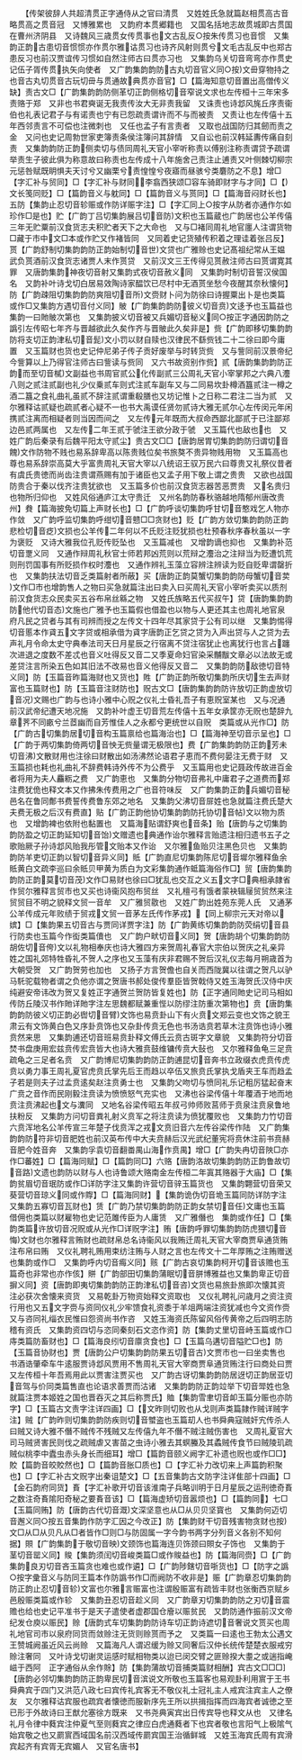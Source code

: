 <!-- { "loadSidebar": true } -->
　　【传架彼辞人共超清贯正字通侍从之官曰清贯　又姓姓氏急就篇赵相贯高古音略贯高之贯音冠　又博雅累也　又韵府本贯郷籍也　又国名括地志故贯城即古贯国在曹州济阴县　又诗魏风三歳贯女传贯事也文古乱反○按朱传贯习也音惯　又集韵正韵古患切音惯惯亦作贯尔雅诂贯习也诗齐风射则贯兮文毛古乱反中也郑古患反习也前汉贾谊传习惯如自然注师古曰贯亦习也　又集韵乌关切音弯弯亦作贯史记伍子胥传贯执矢向使者　又广韵集韵韵防古丸切音官义同○按文毌穿物持之也音古丸切贯音古玩切毌与贯通故典贯亦音官】□【篇海知意切音置出高僧传义缺】责古文□【广韵集韵韵防侧革切正韵侧格切音窄说文求也左传桓十三年宋多责赂于郑　又非也书君奭诞无我责传汝大无非责我留　又诛责也诗邶风旄丘序责衞伯也礼表记君子与有诺责也宁有已怨疏责谓许而不与而被责　又责让也左传僖十五年西邻责言不可偿也注微刺也　又任也孟子有言责者　又取也战国防归其劒而责之金　又问也史记周勃世家吏簿责条侯注簿问其辞情　又自讼也前汉韩延夀传痛自刻责　又集韵韵防正韵侧卖切与债同周礼天官小宰听称责以傅别注称责谓贷予疏谓举责生子彼此俱为称意故曰称责也左传成十八年施舍己责注止逋责又叶侧棘切柳宗元惩咎赋既眀惧夫天讨兮又幽栗兮责惶惶兮夜寤而昼骇兮类麏防之不息】增□【字汇补与贸同】□【字汇补与财同李翕西狭颂□容车骑即财字与才同】□【文长笺同贬】□【篇韵音义与躭同】□【篇韵音义与贳同】□【篇海音闷财长也】五防【集韵止忍切音轸赈或作防详赈字注】□【字汇同上○按字从防者亦通作尓如珍作□是也】贮【广韵丁吕切集韵展吕切音防文积也玉篇蔵也广韵居也公羊传僖三年无贮粟前汉食货志夫积贮者天下之大命也　又与□褚同周礼地官廛人注谓货物□藏于市中文□本或作贮又作褚皆同　又同着史记货殖传积着之理诖着张吕反】贳【广韵舒制切集韵韵防正韵始制切音世文贷也广雅赊也史记髙祖纪常从王媪武负贳酒前汉食货志诸贾人末作贳贷　又前汉文三王传得见贳赦注师古曰贳谓寛其罪　又唐韵集韵神夜切音射又集韵式夜切音赦义同　又集韵时制切音誓汉侯国名　又韵补叶诗戈切白居易效陶诗家醖饮已尽村中无酒贳坐愁今夜醒其奈秋懐何】防【广韵疎阻切集韵韵防爽阻切音所文赍财卜问为防徐曰诗握粟出卜是也类篇或作□又集韵方遇切音付义同】貱【广韵集韵韵防彼义切音贲文迻予也玉篇益也集韵一曰貤貱次第也　又集韵披义切音被又兵媚切音秘义同○按正字通因韵防之譌引左传昭七年齐与晋越欲此久矣作齐与晋貱此久矣非是】赀【广韵即移切集韵韵防将支切正韵津私切音髭文小罚以财自赎也汉律民不繇赀钱二十二徐曰即今庸置　又玉篇财也货也史记仲尼弟子传子贡好废举与时转货赀　又与訾同前汉景帝纪今訾算以上乃得官注师古曰訾读与赀同　又六书故资别作赀】贰【唐韵集韵韵防正韵而至切音樲文副益也书周官贰公化传副贰三公周礼天官小宰掌邦之六典八灋八则之贰注贰副也礼少仪乗贰车则式注贰车副车又与二同易坎卦樽酒簋贰注一樽之酒二簋之食礼曲礼虽贰不辞注贰谓重殽膳也又坊记惟卜之日称二君注二当为贰　又尔雅释诂贰疑也疏贰者心疑不一也书大禹谟任贤勿贰诗大雅无贰尔心左传闵元年闲携贰注离而相疑者则当因而间之　又左传元年既而大叔命西鄙北鄙贰于已注鄙郑边邑贰两属也　又左传二年王贰于虢注王欲分政于虢　又玉篇代也敌也也　又姓广韵后秦录有后魏平阳太守贰尘】贵古文□□【唐韵居胃切集韵韵防归谓切音餽文作防物不贱也易系辞卑高以陈贵贱位矣书旅獒不贵异物贱用物　又玉篇高也尊也易系辞崇高莫大乎富贵周礼天官大宰以八统诏王驭万民六曰尊贵又礼祭仪昔者有虞氏贵徳而尚齿注贵谓燕赐有加于诸臣也又孟子用下敬上谓之贵贵　又欲也战国防贵合于秦以伐齐注贵犹欲也　又玉篇多价也前汉食货志器苦恶贾贵　又名贵归也物所归仰也　又姓风俗通庐江太守贵迁　又州名韵防春秋骆越地隋郁州唐改贵州】貵【篇海披免切篇上声财长也】□【广韵呼谈切集韵呼甘切音憨戏乞人物亦作敛　又广韵呼监切集韵呼绀切音戆□□贪财也】贬【广韵方敛切集韵韵防正韵悲检切音疺文损也公羊传二年何以不氏贬注贬犹损也杜预春秋序春秋虽以一字为褒贬　又诗大雅我位孔贬传贬坠也　又玉篇减也　又增韵谪也抑也　又集韵补范切音覂义同　又通作辩周礼秋官士师若邦凶荒则以荒辩之灋治之注辩当为贬遭饥荒则刑罚国事有所贬损作权时灋也　又通作辨礼玉藻立容辨注辨读为贬自贬卑谓罄折也　又集韵扶法切音乏类篇射者所蔽】买【唐韵正韵莫蟹切集韵韵防母蟹切音荬文作□市也增韵售人之物曰买急就篇注出曰卖入曰买周礼天官小宰听卖买以质剂前汉食货志众民卖买五谷布帛丝緜之物　又姓氏族略五代买叔午】贷【唐韵集韵韵防他代切音态文施也广雅予也玉篇假也借盈也以物与人更还其主也周礼地官泉府凡民之贷者与其有司辨而授之左传文十四年尽其家贷于公有司以继　又集韵惕得切音慝本作貣五文字贷或相承借为貣字唐韵正乞贷之贷为入声出贷与人之贷为去声礼月令命太史守典奉法司天日月星辰之行宿离不贷注宿犹止也离犹行也言占躔次进退之度数不差忒也音义吐得反又音二又季夏命妇官染采黼黻文章必以法故无或差贷注言所染五色如其旧法不改易也音义他得反又音二　又集韵韵防敌徳切音特义同】防【玉篇音昨篇海财也又货也】貹【广韵正韵所敬切集韵所庆切生去声财富也玉篇财也】防【玉篇音注财防也】贶古文□【唐韵集韵韵防许放切正韵虚放切音况文赐也广韵与也诗小雅中心贶之仪礼士昏礼吾子有恵贶室某也　又与况通前汉武帝纪遭天地况施　又韵补叶虚王切音荒左传僖十五年女承筐亦无贶也楚辞九章荠不同畞兮兰茝幽而自芳惟佳人之永都兮更统世以自贶　类篇或从光作□】防【广韵古切集韵居切音构玉篇禀给也篇海治也】□【篇海神至切音示呈也】□【广韵于两切集韵倚两切音怏无赀量谓无极限也】费【广韵集韵韵防正韵芳未切音沸文散财用也注徐曰财散出如汤沸然论语君子恵而不费何晏注无费于财　又玉篇损也耗也礼曲礼不辞费韩诗外传不为公费乎　又玉篇用也史记聂政传故进百金者将用为夫人麤粝之费　又广韵恵也　又集韵分物切音弗礼中庸君子之道费而郑注费犹佹也释文本又作拂朱传费用之广也音符味反　又广韵集韵正韵兵媚切音秘邑名在鲁同鄪书费誓传费鲁东郊之地名　又集韵父沸切音屝姓也急就篇注费氏楚大夫费无极之后汉有费直】贴【广韵正韵他协切集韵韵防托协切音帖文以物为质也　又增韵裨也依附也黏置也　又篇海贴谓舒爽也音条】贻【唐韵与之切集韵韵防盈之切正韵延知切音饴文赠遗也典通作诒尔雅释言贻遗注相归遗书五子之歌贻厥子孙诗邶风贻我彤管文贻本又作诒　又尔雅鱼贻贝注黑色贝也　又集韵韵防羊吏切正韵以智切音异义同】貾【广韵直尼切集韵陈尼切音墀尔雅释鱼余貾黄白文疏李巡曰余貾贝甲黄为质白为文彩集韵通作蚳篇海俗作□】贸【唐韵集韵韵防正韵莫切音茂文作□易财也徐曰□犹乱也交互之义五文字□典相承隷省作贸尔雅释言贸市也又买也诗衞风抱布贸丝　又礼檀弓有饿者蒙袂辑屦贸贸然来注贸贸目不明之貌释文贸一音牟　又广雅贸敭也　又姓广韵出姓苑东莞人氏　又通茅公羊传成元年败绩于贸戎文贸一音茅左氏传作茅戎】【同上柳宗元天对帝以嫔】□【集韵果五切音古与贾同详贾字注】防【广韵黄练切集韵韵防荧绢切音县行防卖也玉篇今作衒类篇儥也　又广韵户畎切音义同】贺【唐韵胡个切集韵韵防胡佐切音侉文以礼物相奉庆也诗大雅四方来贺周礼春官大宗伯以贺庆之礼亲异姓之国礼郊特牲昏礼不贺人之序也又玉藻有庆非君赐不贺后汉礼仪志每月朔歳首为大朝受贺　又广韵贺劳也加也　又扬子方言贺儋也自关而西陇冀以往谓之贺凡以驴马馲驼载物者谓之负他亦谓之贺唐书郝处俊传羣臣皆贺戟侍又姓玉海贺氏汉侍中庆纯避安帝讳改为贺又复姓正字通贺兰贺防皆复姓也】防【正字通同貤史记司马相如传防丘陵汉书作貤详貤字注左思魏都赋兼重悂以防缪注防重次第物也】贲【唐韵集韵韵防彼义切正韵必辔切音臂文饰也易贲卦山下有火贲文郑云变也文饰之貌王肃云有文饰黄白色又序卦贲饰也又杂卦传贲无色也书汤诰贲若草木注贲饰也诗小雅贲然来思　又集韵逋还切音班易贲卦释文傅氏云贲古斑字文章貌　又集韵符分切音焚书盘庚用宏兹贲传宏贲皆大也诗大雅贲鼓维镛传贲大鼔也　又尔雅释鱼龟三足贲疏龟之三足者名贲　又广韵博尼切集韵韵防正韵逋昆切音奔书立政缀衣虎贲传虎贲以勇力事王周礼夏官虎贲氏掌先后王而趋以卒伍又旅贲氏掌执戈盾夹王车而趋孟子若是则夫子过孟贲逺矣赵注贲勇士也　又集韵父吻切与愤同礼乐记粗厉猛起奋末广贲之音作而民刚毅注贲读为愤愤怒气充实也　又沸也谷梁传僖十年覆酒于地而地贲注贲沸起也文与瀵同　又地名谷梁传昭五年叔弓帅师败莒师于贲泉注贲泉鲁地扶粉反　又集韵方问切音粪礼射义贲军之将注贲读为偾犹覆败也　又集韵力竹切音六贲浑地名公羊传宣三年楚子伐贲浑之戎文贲旧音六左传谷梁传作陆　又广韵集韵韵防符非切音肥姓也前汉英布传中大夫贲赫后汉光武纪董宪将贲休注前书贲赫音肥今姓音奔　又集韵孚袁切音翻畨禺山海作贲禺】增□【广韵失冉切音陜□亦作□蕃姓】□【篇海同赋】□【篇韵同□】六赂【唐韵洛故切集韵韵防正韵鲁故切音路文遗也韵防以财与人也诗鲁颂大赂南金左传桓二年寘其赂器于大庙】□【集韵贫眉切音珉防或作□详防字注又集韵许营切音骍玉篇货也　又集韵翾营切音荣又葵营切音琼义同或作賯】□【篇海同财】【集韵诡伪切音垝玉篇同防详防字注　又集韵五寡切音瓦财也】赁【广韵乃禁切集韵韵防正韵女禁切音任文庸也玉篇借佣也类篇以财雇物也史记范雎传臣为人庸赁　又广雅僭也　集韵或作任】□【集韵类篇许放切音况贶或从光作□详贶字注】贿【唐韵呼罪切集韵韵防虎猥切音悔文财也尔雅释言贿财也疏财帛总名诗衞风以我贿迁周礼天官大宰商贾阜通货贿注布帛曰贿　又仪礼聘礼贿用束纺注贿与人财之言也左传文十二年厚贿之注贿赠送也集韵或作□　又集韵呼内切音痗义同】赅【广韵古哀切集韵柯开切音该赡也玉篇奇也非常也亦作侅】賆【广韵部田切集韵蒲眠切音胼博雅益也又集韵卑正切音摒义同】资【唐韵即夷切集韵韵防正韵津私切音咨文货也易旅卦旅即次懐其资注必获次舍懐来资货　又易乾卦万物资始释文资取也　又仪礼聘礼问歳月之资注资行用也又五文字赍与资同仪礼少牢馈食礼资黍于羊俎两端注资犹减也今文资作赍　又与咨同礼缁衣民惟曰怨资尚书作咨　又姓玉海资氏陈留风俗传黄帝之后四明志防稽有资氏　又集韵资四切与恣同秦刻石文恣作资】防【集韵丈里切音峙玉篇或作□庤类篇防畜财也】□【篇海良纼切音廪贪食也】□【玉篇乌遘切音隘贮□也】防【玉篇音协财也】贾【唐韵公户切集韵韵防果五切音古文贾市也一曰坐卖售也书酒诰肇牵车牛逺服贾诗邶风贾用不售周礼天官大宰商贾阜通货贿注行曰商处曰贾　又左传桓十年吾焉用此以贾害注贾买也　又广韵古讶切集韵韵防居迓切正韵居亚切音驾与价同类篇售直也论语求善贾而沽诸　又集韵韵防正韵竝举下切音斝姓也急就篇注贾本姬姓之国也晋吞灭之其后称贾氏】賉【集韵雪聿切音卹玉篇分赈也亦防字】□【玉篇古文责字注详四画】□【文昨则切败也从戈则声类篇隷作贼详贼字注】贼【广韵昨则切集韵韵防疾则切音蠈盗也玉篇刧人也书舜典寇贼奸宄传杀人曰贼又诗大雅不僭不贼传不残贼又左传僖九年不僭不贼注贼伤害也　又周礼夏官大司马贼贤害民则伐之疏贼虐又害苗之虫诗小雅去其螟螣及其蟊贼传食节曰贼陵玑疏贼似桃李中蠹虫赤头身长而细耳】增□【篇韵音颐义阙字汇补遗也贶也或作□□】賋【篇韵音皎賋然也】□【篇韵音胀□质也】□【字汇补力改切来上声篇韵积聚也】□【字汇补古文贶字出秦诅楚文】□【五音集韵古文防字注详隹部十四画】□【金石韵府同货】賌【字汇补歌开切音该淮南子兵略训明于日月星辰之运刑徳奇賌之数注奇賌隂阳奇秘之要賌音该】□【篇海虚矫切音嚣烦也】□【篇韵同】七□【玉篇同贿】防【唐韵古代切音溉文深坚意也从□从贝贝坚寳也　又集韵何迈切音邂义同○按五音集韵作防字汇因之今改正】防【集韵财干切音残害物贪财也按文□从□从贝凡从□者皆作□则□与防固属一字今韵书两字分列音义各别不知何据】賏【广韵集韵于敬切音映文颈饰也篇海连贝饰颈曰賏女子饰也　又集韵于茎切音罂义同】賐【集韵须闰切音峻类篇□或作賐益也】防【篇海同赍】□【广韵集韵良刃切音吝玉篇贪也难也或作遴】□【广韵陟鎋切音哳货也】□【防字之譌○按字彚音义与防同王篇本作防譌书作□而阙防不收非是】赈【广韵章忍切集韵韵防正韵止忍切音轸文富也尔雅言赈富也注谓殷赈富有疏皆丰财也张衡西京赋乡邑殷赈类篇或作轸　又集韵丑忍切音趁义同　又广韵章刃切集韵韵防之刃切音震赡也给也史记平准书于是天子遣使者虚郡国仓廥以赈贫民　又韵防通作振前汉文帝纪发仓庾以赈民】赊【唐韵式车切集韵韵防诗车切正韵诗遮切音奢说文贳买也周礼地官司市以泉府同货而敛赊注无货则赊贳而予之　又类篇一曰逺也王勃太公遇文王赞城阙虽近风云尚赊　又篇海凡人谓迟缓为赊又同奢后汉仲长统传楚楚衣服戒穷赊注奢同　又叶诗戈切谢灵运感时赋相物类以迨已闵交臂之匪赊揆大耋之或遄指崦嵫于西阿　正字通俗从余作賖】防【集韵蒲故切音捕类篇财相酬】宾古文□□□【唐韵必邻切集韵韵防正韵卑民切音滨说文所敬也玉篇客也易观卦利用賔于王书舜典宾于四门又洪范八政七曰宾传礼宾客无不敬仪礼士冠礼主人戒宾注宾主人之僚友　又尔雅释诂宾服也疏宾者懐徳而服新序先王所以拱揖指挥而四海宾者诚徳之至已形于外故诗曰王猷允塞徐方既来　又书尧典寅宾出日传宾导也释文从也　又律名礼月令律中蕤宾注仲夏气至则蕤宾之律应白虎通蕤者下也宾者敬也言阳气上极隂气始宾敬之也又罽賔西域国名前汉西域传罽宾国王治循鲜城　又姓玉海宾氏周有宾滑宾起齐有宾胥无宾媚人　又官名唐书】

